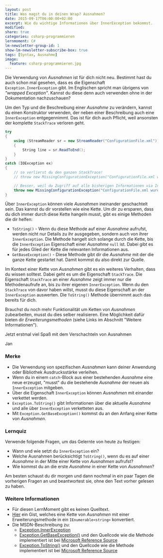 ```yaml
---
layout: post
title: Was magst du in deinen Wrap? Ausnahmen?
date: 2015-09-17T06:00:00+02:00
excerpt: Wie du wichtige Informationen über InnerException bekommst.
modified:
share: true
categories: csharp-programmieren
lernmoment: C#
lm-newsletter-group-id: 1
show-lm-newsletter-subscribe-box: true
tags: [Syntax, Ausnahme]
image:
  feature: csharp-programmieren.jpg
---
```


Die Verwendung von *Ausnahmen* ist für dich nicht neu. Bestimmt hast du auch schon mal gesehen, dass es die Eigenschaft `Exception.InnerException` gibt. Im Englischen spricht man übrigens von *"wrapped Exception"*. Kannst du diese denn auch verwenden ohne in der Dokumentation nachzuschauen?

Um den Typ und die Beschreibung einer *Ausnahme* zu verändern, kannst du einen Konstruktor verwenden, der neben einer Beschreibung auch eine `InnerException` entgegennimmt. Das ist für dich auch Pflicht, weil ansonsten der komplette `StackTrace` verloren geht.

```cs
try
{
    using (StreamReader sr = new StreamReader("ConfigurationFile.xml"))
    {
        String line = sr.ReadToEnd();
    }
}
catch (IOException ex)
{
	// so verlierst du den ganzen StackTrace!
    // throw new MissingConfigurationException("ConfigurationFile.xml wurd nicht gefunden.");

    // Besser, weil du Zugriff auf alle bisherigen Informationen via InnerException hast.
    throw new MissingConfigurationException("ConfigurationFile.xml wurd nicht gefunden.", ex);
}
```

Über `InnerException` können viele *Ausnahmen* ineinander geschachtelt sein. Das kannst du dir vorstellen wie eine Kette. Um dir zu ersparen, dass du dich immer durch diese Kette hangeln musst, gibt es einige Methoden die dir helfen:

-	`ToString()` - Wenn du diese Methode auf einer *Ausnahme* aufrufst, werden nicht nur Details zu ihr ausgegeben, sondern auch von ihrer `InnerException`. Die Methode hangelt sich solange durch die Kette, bis die `InnerException` Eigenschaft einer *Ausnahme* `null` ist. Dabei gibt es für jedes Glied der Kette die relevanten Informationen aus.
-	`GetBaseException()` - Diese Methode gibt dir die *Ausnahme* mit der die ganze Kette gestartet hat. Damit kommst du also direkt zur Quelle.

Im Kontext einer Kette von *Ausnahmen* gibt es ein weiteres Verhalten, dass du wissen solltest. Dabei geht es um die Eigenschaft `StackTrace`. Die Eigenschaft `StackTrace` an einer *Ausnahme* zeigt immer nur die Methodenaufrufe an, bis zu ihrer eigenen `InnerException`. Wenn du den `StackTrace` von davor haben willst, musst du diese Eigenschaft an der `InnerException` auswerten. Die `ToString()` Methode übernimmt auch das bereits für dich.

Brauchst du noch mehr Funktionalität um Ketten von *Ausnahmen* zubearbeiten, musst du dies selber realisieren. Eine Möglichkeit dafür bieten dir *Erweiterungsmethoden* (siehe Links im Abschnitt "Weitere Informationen").

Jetzt erstmal viel Spaß mit dem Verschachteln von Ausnahmen

Jan


### Merke

-	Die Verwendung von spezifischen *Ausnahmen* kann deiner Anwendung oder Bibliothek Ausdrucksstärke verleihen.
-	Wenn du in einem `catch`-Block aus einer bestehenden *Ausnahme* eine neue erzeugst, "musst" du die bestehende *Ausnahme* der neuen als `InnerException` mitgeben.
-	Über die Eigenschaft `InnerException` können *Ausnahmen* mit einander verkettet werden.
-	`Exception.ToString()` gibt Informationen über die aktuelle *Ausnahme* und alle über `InnerException` verketteten aus.
-	Mit `Exception.GetBaseException()` kommst du an den Anfang einer Kette von *Ausnahmen*.

### Lernquiz 

Verwende folgende Fragen, um das Gelernte von heute zu festigen:

-	Wann und wie setzt du `InnerException` ein?
-	Welche Ausnahmen berücksichtigt `ToString()`, wenn du es auf einer *Ausnahme* in der Mitte einer Kette von *Ausnahmen* aufrufst?
-	Wie kommst du an die erste *Ausnahme* in einer Kette von *Ausnahmen*?

Am besten schaust du dir morgen und dann nochmal in ein paar Tagen die vorherigen Fragen an und beantwortest sie, ohne den Text vorher gelesen zu haben.

### Weitere Informationen

-	Für diesen LernMoment gibt es keinen Quelltext.
-	[Hier](https://gist.github.com/KennyBu/8023552) ein Gist, welches eine Kette von *Ausnahmen* mit einer Erweiterungsmethode in ein `IEnumerable<string>` konvertiert.
-	Die MSDN-Beschreibung zu:
	-	[Exception.InnerException](https://msdn.microsoft.com/de-de/library/system.exception.innerexception(v=vs.110).aspx)
	-	[Exception.GetBaseException()](https://msdn.microsoft.com/de-de/library/system.exception.getbaseexception(v=vs.110).aspx) und den Quellcode wie die Methode implementiert ist bei [Microsoft Reference Source](http://referencesource.microsoft.com/mscorlib/R/afeecbe8989570cf.html)
	-	[Exception.ToString()](https://msdn.microsoft.com/de-de/library/system.exception.tostring(v=vs.110).aspx) und den Quellcode wie die Methode implementiert ist bei [Microsoft Reference Source](http://referencesource.microsoft.com/mscorlib/R/9ce1ff20e283169f.html)
